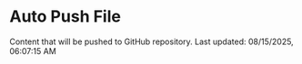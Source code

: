 # Auto Push File

Content that will be pushed to GitHub repository.
Last updated: 08/15/2025, 06:07:15 AM